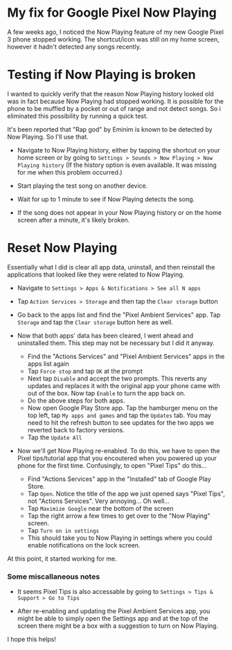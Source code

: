 # My fix for Google Pixel Now Playing

A few weeks ago, I noticed the Now Playing feature of my new Google Pixel 3 phone stopped working. The shortcut/icon was still on my home screen, however it hadn't detected any songs recently.

# Testing if Now Playing is broken

I wanted to quickly verify that the reason Now Playing history looked old was in fact because Now Playing had stopped working. It is possible for the phone to be muffled by a pocket or out of range and not detect songs. So i eliminated this possibility by running a quick test.

It's been reported that "Rap god" by Eminim is known to be detected by Now Playing. So I'll use that.

- Navigate to Now Playing history, either by tapping the shortcut on your home screen or by going to `Settings > Sounds > Now Playing > Now Playing history` (If the history option is even available. It was missing for me when this problem occurred.)

- Start playing the test song on another device. 

- Wait for up to 1 minute to see if Now Playing detects the song. 

- If the song does not appear in your Now Playing history or on the home screen after a minute, it's likely broken.

# Reset Now Playing 

Essentially what I did is clear all app data, uninstall, and then reinstall the applications that looked like they were related to Now Playing.

- Navigate to `Settings > Apps & Notifications > See all N apps`

- Tap `Action Services > Storage` and then tap the `Clear storage` button

- Go back to the apps list and find the "Pixel Ambient Services" app. Tap `Storage` and tap the `Clear storage` button here as well.

- Now that both apps' data has been cleared, I went ahead and uninstalled them. This step may not be necessary but I did it anyway.

    - Find the "Actions Services" and "Pixel Ambient Services" apps in the apps list again
    - Tap `Force stop` and tap `OK` at the prompt
    - Next tap `Disable` and accept the two prompts. This reverts any updates and replaces it with the original app your phone came with out of the box. Now tap `Enable` to turn the app back on.
    - Do the above steps for both apps.
    - Now open Google Play Store app. Tap the hamburger menu on the top left, tap `My apps and games` and tap the `Updates` tab. You may need to hit the refresh button to see updates for the two apps we reverted back to factory versions.
    - Tap the `Update All`

- Now we'll get Now Playing re-enabled. To do this, we have to open the Pixel tips/tutorial app that you encoutered when you powered up your phone for the first time. Confusingly, to open "Pixel Tips" do this...
    - Find "Actions Services" app in the "Installed" tab of Google Play Store.
    - Tap `Open`. Notice the title of the app we just opened says "Pixel Tips", not "Actions Services". Very annoying... Oh well...
    - Tap `Maximize Google` near the bottom of the screen
    - Tap the right arrow a few times to get over to the "Now Playing" screen.
    - Tap `Turn on in settings`
    - This should take you to Now Playing in settings where you could enable notifications on the lock screen.

At this point, it started working for me. 

### Some miscallaneous notes

- It seems Pixel Tips is also accessable by going to `Settings > Tips & Support > Go to Tips`

- After re-enabling and updating the Pixel Ambient Services app, you might be able to simply open the Settings app and at the top of the screen there might be a box with a suggestion to turn on Now Playing. 


I hope this helps!
